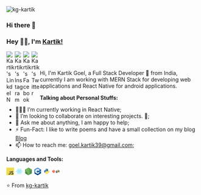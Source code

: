 <p align="left"> <img src="https://komarev.com/ghpvc/?username=kg-kartik&label=Profile Views&color=blue&style=flat-square" alt="kg-kartik" /> </p>

### Hi there 👋
### Hey 👋🏽, I'm [Kartik!](https://kg-kartik.github.io/) 

<a href="https://www.linkedin.com/in/kartik-g-7b5790131/">
  <img align="left" alt="Kartik's LinkdeIN" width="22px" src="https://cdn.jsdelivr.net/npm/simple-icons@v3/icons/linkedin.svg" />
</a>

<a href="https://www.instagram.com/_kg_kartik/">
  <img align="left" alt="Kartik's Instagram" width="22px" src="https://cdn.jsdelivr.net/npm/simple-icons@v3/icons/instagram.svg" />
</a>

<a href="https://www.facebook.com/kartik.goel.5811">
  <img align="left" alt="Kartik's Facebook" width="22px" src="https://cdn.jsdelivr.net/npm/simple-icons@v3/icons/facebook.svg" />
</a>

<a href="https://twitter.com/KartikG28281327">
  <img align="left" alt="Kartik's Twitter" width="22px" src="https://cdn.jsdelivr.net/npm/simple-icons@v3/icons/twitter.svg" />
</a>

<br />
<br />

Hi, I'm Kartik Goel, a Full Stack Developer 🚀 from India, currently I am working with MERN Stack for developing web applications and React Native for android applications.
  
**Talking about Personal Stuffs:**

- 👨🏽‍💻 I’m currently working in React Native;
- 👯 I’m looking to collaborate on interesting projects. 🤝;
- 💬 Ask me about anything, I am happy to help;
- ⚡️ Fun-Fact: I like to write poems and have a small collection on my blog [Blog](http://kartikgoelwords.blogspot.com/) 
- 📫 How to reach me: goel.kartik39@gmail.com;

**Languages and Tools:**  

<code><img height="20" src="https://raw.githubusercontent.com/github/explore/80688e429a7d4ef2fca1e82350fe8e3517d3494d/topics/javascript/javascript.png"></code>
<code><img height="20" src="https://raw.githubusercontent.com/github/explore/80688e429a7d4ef2fca1e82350fe8e3517d3494d/topics/react/react.png"></code>
<code><img height="20" src="https://raw.githubusercontent.com/github/explore/80688e429a7d4ef2fca1e82350fe8e3517d3494d/topics/nodejs/nodejs.png"></code>
<code><img height="20" src="https://raw.githubusercontent.com/github/explore/80688e429a7d4ef2fca1e82350fe8e3517d3494d/topics/cpp/cpp.png"></code>
<code><img height="20" src="https://raw.githubusercontent.com/github/explore/80688e429a7d4ef2fca1e82350fe8e3517d3494d/topics/python/python.png"></code>
<code><img height="20" src="https://raw.githubusercontent.com/github/explore/80688e429a7d4ef2fca1e82350fe8e3517d3494d/topics/git/git.png"></code>


⭐️ From [kg-kartik](https://github.com/kg-kartik)




